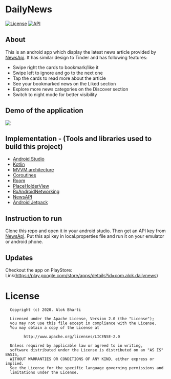 
# DailyNews
<a href="https://opensource.org/licenses/Apache-2.0"><img alt="License" src="https://img.shields.io/badge/License-Apache%202.0-blue.svg"/></a>
<a href="https://android-arsenal.com/api?level=21"><img alt="API" src="https://img.shields.io/badge/API-21%2B-brightgreen.svg?style=flat"/></a> 
  
## About

This is an android app which display the latest news article provided by <a href="https://newsapi.org">NewsApi</a>. It has similar design to Tinder and has following features:
  - Swipe right the cards to bookmark/like it
  - Swipe left to ignore and go to the next one
  - Tap the cards to read more about the article
  - See your bookmarked news on the Liked section
  - Explore more news categories on the Discover section
  - Switch to night mode for better visibility
  
## Demo of the application
![](DailyNews_kotlin.gif)
  
## Implementation - (Tools and libraries used to build this project)
- [Android Studio](https://developer.android.com/studio/intro)
- [Kotlin](https://developer.android.com/kotlin)
- [MVVM architecture](https://developer.android.com/jetpack/docs/guide)
- [Coroutines](https://developer.android.com/kotlin/coroutines)
- [Room](https://developer.android.com/reference/androidx/room/RoomDatabase)
- [PlaceHolderView](https://github.com/janishar/PlaceHolderView)
- [RxAndroidNetworking](https://github.com/amitshekhariitbhu/Fast-Android-Networking)
- [NewsAPI](https://newsapi.org)
- [Android Jetpack](https://developer.android.com/jetpack)

## Instruction to run
Clone this repo and open it in your android studio. Then get an API key from [NewsApi](https://newsapi.org). 
Put this api key in local.properties file and run it on your emulator or android phone. 

## Updates
Checkout the app on PlayStore: Link(https://play.google.com/store/apps/details?id=com.alok.dailynews)

# License
      Copyright (c) 2020. Alok Bharti

      Licensed under the Apache License, Version 2.0 (the "License");
      you may not use this file except in compliance with the License.
      You may obtain a copy of the License at

            http://www.apache.org/licenses/LICENSE-2.0

      Unless required by applicable law or agreed to in writing,
      software distributed under the License is distributed on an "AS IS" BASIS,
      WITHOUT WARRANTIES OR CONDITIONS OF ANY KIND, either express or implied.
      See the License for the specific language governing permissions and
      limitations under the License.
